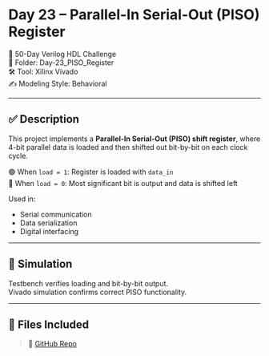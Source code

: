 # Day 23 – Parallel-In Serial-Out (PISO) Register

📅 50-Day Verilog HDL Challenge  
📁 Folder: Day-23_PISO_Register  
🛠️ Tool: Xilinx Vivado  
✍️ Modeling Style: Behavioral

---

## ✅ Description

This project implements a **Parallel-In Serial-Out (PISO) shift register**, where 4-bit parallel data is loaded and then shifted out bit-by-bit on each clock cycle.

🟢 When `load = 1`: Register is loaded with `data_in`  
🔁 When `load = 0`: Most significant bit is output and data is shifted left

Used in:
- Serial communication
- Data serialization
- Digital interfacing

---

## 🧪 Simulation

Testbench verifies loading and bit-by-bit output.  
Vivado simulation confirms correct PISO functionality.

---

## 📂 Files Included
> 🔗 [GitHub Repo](https://github.com/dedeep-vlsi-fe-engg/verilog-50day-challenge.git)
